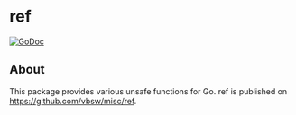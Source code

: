 # ref

[![GoDoc](https://godoc.org/github.com/vbsw/misc/ref?status.svg)](https://godoc.org/github.com/vbsw/misc/ref)

## About
This package provides various unsafe functions for Go. ref is published on <https://github.com/vbsw/misc/ref>.
